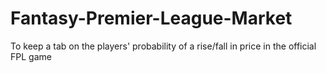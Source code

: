 # Fantasy-Premier-League-Market
To keep a tab on the players' probability of a rise/fall in price in the official FPL game
